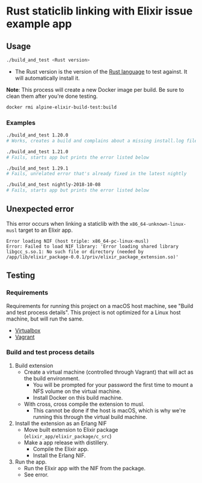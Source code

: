 # Rust staticlib linking with Elixir issue example app

## Usage

```sh
./build_and_test <Rust version>
```

- The Rust version is the version of the [Rust language](https://rust-lang.org/) to test against. It will automatically install it.

**Note**: This process will create a new Docker image per build. Be sure to clean them after you're done testing.

```sh
docker rmi alpine-elixir-build-test:build
```

### Examples

```sh
./build_and_test 1.20.0
# Works, creates a build and complains about a missing install.log file

./build_and_test 1.21.0
# Fails, starts app but prints the error listed below

./build_and_test 1.29.1
# Fails, unrelated error that's already fixed in the latest nightly

./build_and_test nightly-2018-10-08
# Fails, starts app but prints the error listed below
```

## Unexpected error

This error occurs when linking a staticlib with the `x86_64-unknown-linux-musl` target to an Elixir app.

```
Error loading NIF (host triple: x86_64-pc-linux-musl)
Error: Failed to load NIF library: 'Error loading shared library libgcc_s.so.1: No such file or directory (needed by /app/lib/elixir_package-0.0.1/priv/elixir_package_extension.so)'
```

## Testing

### Requirements

Requirements for running this project on a macOS host machine, see "Build and test process details". This project is not optimized for a Linux host machine, but will run the same.

- [Virtualbox](https://www.virtualbox.org/)
- [Vagrant](https://www.vagrantup.com/)

### Build and test process details

1. Build extension
    - Create a virtual machine (controlled through Vagrant) that will act as the build environment.
      - You will be prompted for your password the first time to mount a NFS volume on the virtual machine.
      - Install Docker on this build machine.
    - With cross, cross compile the extension to musl.
      - This cannot be done if the host is macOS, which is why we're running this through the virtual build machine.
2. Install the extension as an Erlang NIF
    - Move built extension to Elixir package (`elixir_app/elixir_package/c_src`)
    - Make a app release with distillery.
      - Compile the Elixir app.
      - Install the Erlang NIF.
3. Run the app.
    - Run the Elixir app with the NIF from the package.
    - See error.
